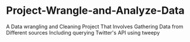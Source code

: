 # Project-Wrangle-and-Analyze-Data
A Data wrangling and Cleaning Project That Involves Gathering Data from Different sources Including querying Twitter's API using tweepy
